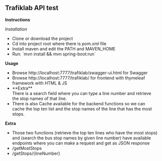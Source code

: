 <h2>Trafiklab API test</h2>

**Instructions**

_Installation_
<ul>
    <li>Clone or download the project</li>
    <li>Cd into project root where there is pom.xml file</li>
    <li>Install maven and edit the PATH and MAVEN_HOME</li>
    <li>Run: `mvn install && mvn spring-boot:run`</li>
</ul>

**Usage**

<ul>
    <li>
    Browse http://localhost:7777/trafiklab/swagger-ui.html for Swagger
    </li>
    <li>
    Browse http://localhost:7777/trafiklab/ for frontend with thymeleaf framework with HTML & JS
    </li>
    <li>
    **Extra**  <br>  
    There is a search field where you can type a line number and retrieve 
    the stop names of that line.
    </li>
    <li>
    There is also Cache available for the backend functions so we can cache the
    top ten list and the stop names of the line that has the most stops.
    </li>
</ul>

**Extra**

<ul>
<li>Those two functions (retrieve the top ten lines who have the most stops) and 
 (search the bus stop names by given line number) have available endpoints where
 you can make a request and get as JSON response</li>
 <li>/getMostStops</li>
 <li>/getStops/{lineNumber}</li>
</ul>